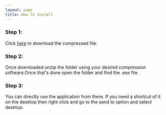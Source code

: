 ```yaml
---
layout: page
title: How To Install
---
```


### Step 1:
Click [here](downloallink) to download the compressed file.

### Step 2:
Once downloaded unzip the folder using your desired compression software.Once that's done open the folder and find the .exe file. 

### Step 3:
You can directly use the application from there. If you need a shortcut of it on the desktop then right click and go to the send to option and select desktop.